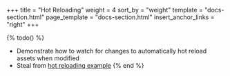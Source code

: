 +++
title = "Hot Reloading"
weight = 4
sort_by = "weight"
template = "docs-section.html"
page_template = "docs-section.html"
insert_anchor_links = "right"
+++

{% todo() %}
* Demonstrate how to watch for changes to automatically hot reload assets when modified
* Steal from [hot reloading example](https://github.com/bevyengine/bevy/blob/main/examples/asset/hot_asset_reloading.rs)
{% end %}
